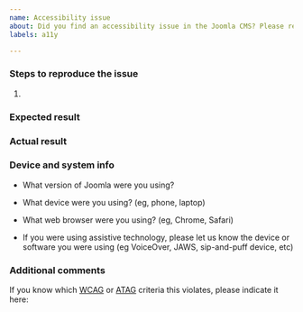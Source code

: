 ```yaml
---
name: Accessibility issue
about: Did you find an accessibility issue in the Joomla CMS? Please report it here.
labels: a11y

---
```


### Steps to reproduce the issue
1. 


### Expected result



### Actual result



### Device and system info

* What version of Joomla were you using?


* What device were you using? (eg, phone, laptop)


* What web browser were you using? (eg, Chrome, Safari)


* If you were using assistive technology, please let us know the device or software you were using (eg VoiceOver, JAWS, sip-and-puff device, etc)



### Additional comments

If you know which [WCAG](https://www.w3.org/TR/WCAG/) or [ATAG](https://www.w3.org/TR/ATAG20/) criteria this violates, please indicate it here:

